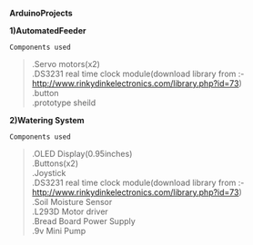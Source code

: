 **ArduinoProjects** 

**1)AutomatedFeeder**

    Components used
>.Servo motors(x2)\
.DS3231 real time clock module(download library from :- http://www.rinkydinkelectronics.com/library.php?id=73) \
.button \
.prototype sheild 

**2)Watering System**

    Components used
>.OLED Display(0.95inches)\
 .Buttons(x2)\
 .Joystick\
 .DS3231 real time clock module(download library from :- http://www.rinkydinkelectronics.com/library.php?id=73) \
 .Soil Moisture Sensor\
 .L293D Motor driver\
 .Bread Board Power Supply\
 .9v Mini Pump
 

